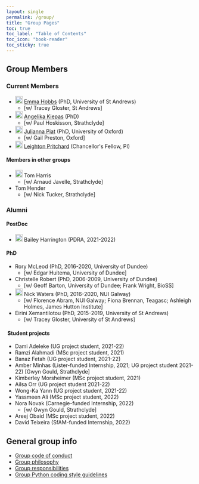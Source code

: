 ```yaml
---
layout: single
permalink: /group/
title: "Group Pages"
toc: true
toc_label: "Table of Contents"
toc_icon: "book-reader"
toc_sticky: true
---
```


## Group Members

### Current Members

- <img src="https://github.com/hobnobmancer.png" alt="GitHub avatar for @hobnobmancer" width="20"> [Emma Hobbs](/group/bios/emma_h) (PhD, University of St Andrews)
    - [w/ Tracey Gloster, St Andrews]
- <img src="https://github.com/kiepczi.png" alt="GitHub avatar for @kiepczi" width="20"> [Angelika Kiepas](/group/bios/angelika_k) (PhD)
    - [w/ Paul Hoskisson, Strathclyde]
- <img src="https://github.com/JuliannaPiat.png" alt="GitHub avatar for @JuliannaPiat" width="20"> [Julianna Piat](/group/bios/julianna_p) (PhD, University of Oxford)
    - [w/ Gail Preston, Oxford]
- <img src="https://github.com/widdowquinn.png" alt="GitHub avatar for @widdowquinn" width="20"> [Leighton Pritchard](/group/bios/leighton) (Chancellor's Fellow, PI)

#### Members in other groups

- <img src="https://github.com/tharis.png" alt="GitHub avatar for @tharis" width="20"> Tom Harris
    - [w/ Arnaud Javelle, Strathclyde]
- Tom Hender
    - [w/ Nick Tucker, Strathclyde]

### Alumni

#### PostDoc

- <img src="https://github.com/baileythegreen.png" alt="GitHub avatar for @baileythegreen" width="20"> Bailey Harrington (PDRA, 2021-2022)

#### PhD

- Rory McLeod (PhD, 2016-2020, University of Dundee)
    - [w/ Edgar Huitema, University of Dundee]
- Christelle Robert (PhD, 2006-2009, University of Dundee)
    - [w/ Geoff Barton, University of Dundee; Frank Wright, BioSS]
- <img src="https://github.com/nickp60.png" alt="GitHub avatar for @nickp60" width="20"> Nick Waters (PhD, 2016-2020, NUI Galway)
    - [w/ Florence Abram, NUI Galway; Fiona Brennan, Teagasc; Ashleigh Holmes, James Hutton Institute]
- Eirini Xemantilotou (PhD, 2015-2019, University of St Andrews)
    - [w/ Tracey Gloster, University of St Andrews]

####  Student projects

- Dami Adeleke (UG project student, 2021-22)
- Ramzi Alahmadi (MSc project student, 2021)
- Banaz Fetah (UG project student, 2021-22)
- Amber Minhas (Lister-funded Internship, 2021; UG project student 2021-22) [Gwyn Gould, Strathclyde]
- Kimberley Morsheimer (MSc project student, 2021)
- Ailsa Orr (UG project student 2021-22)
- Wong-Ka Yann (UG project student, 2021-22)
- Yassmeen Ali (MSc project student, 2022)
- Nora Novak (Carnegie-funded Internship, 2022)
    - [w/ Gwyn Gould, Strathclyde]
- Areej Obaid (MSc project student, 2022)
- David Teixeira (SfAM-funded Internship, 2022)

## General group info

- [Group code of conduct](/group/code_of_conduct)
- [Group philosophy](/group/philosophy)
- [Group responsibilities](/group/responsibilities)
- [Group Python coding style guidelines](/group/python_style)
